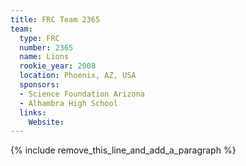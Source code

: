 ```yaml
---
title: FRC Team 2365
team:
  type: FRC
  number: 2365
  name: Lions
  rookie_year: 2008
  location: Phoenix, AZ, USA
  sponsors:
  - Science Foundation Arizona
  - Alhambra High School
  links:
    Website:
---
```


{% include remove_this_line_and_add_a_paragraph %}